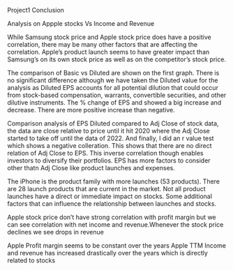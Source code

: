 Project1
Conclusion

Analysis on Appple stocks Vs Income  and Revenue

While Samsung stock price and Apple stock price does have a positive correlation, there may be many other factors that are affecting the correlation. Apple’s product launch seems to have greater impact than Samsung’s on its own stock price as well as on the competitor’s stock price. 

The comparison of Basic vs Diluted are shown on the first graph. There is no significant difference although we have taken the Diluted value for the analysis as Diluted EPS accounts for all potential dilution that could occur from stock-based compensation, warrants, convertible securities, and other dilutive instruments. The % change of EPS and showed a big increase and decrease. There are more positive increase than negative. 

Comparison analysis of EPS Diluted compared to Adj Close of stock data, the data are close relative to price until it hit 2020 where the Adj Close started to take off until the data of 2022. And finally, I did an r value test which shows a negative colleration. This shows that there are no direct relation of Adj Close to EPS. This inverse correlation though enables investors to diversify their portfolios. EPS has more factors to consider other thatn Adj Close like product launches and expenses. 

The iPhone is the product family with more launches (53 products). There are 28 launch products that are current in the market.
Not all product launches have a direct or immediate impact on stocks. Some additional factors that can influence the relationship between launches and stocks.

Apple stock price don’t have strong  correlation with profit margin but we can see correlation with net income and revenue.Whenever the stock price declines we see drops in revenue

Apple Profit margin seems to be constant over the years
Apple TTM Income and revenue has increased drastically over the years which is directly related to stocks 